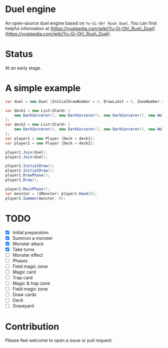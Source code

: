 # Duel engine

An open-source duel engine based on `Yu-Gi-Oh! Rush Duel`.
You can find helpful information at [https://yugipedia.com/wiki/Yu-Gi-Oh!_Rush_Duel](https://yugipedia.com/wiki/Yu-Gi-Oh!_Rush_Duel).

# Status

At an early stage.

# A simple example

```csharp
var duel = new Duel {InitialDrawNumber = 4, DrawLimit = 5, ZoneNumber = 3, LifePoint = 8000};

var deck1 = new List<ICard> {
    new DarkSorcerer(), new DarkSorcerer(), new DarkSorcerer(), new Wolf(), new Wolf(), new Wolf()
};
var deck2 = new List<ICard> {
    new DarkSorcerer(), new DarkSorcerer(), new DarkSorcerer(), new Wolf(), new Wolf(), new Wolf()
};
var player1 = new Player {Deck = deck1};
var player2 = new Player {Deck = deck2};

player1.Join(duel);
player2.Join(duel);

player1.InitialDraw();
player2.InitialDraw();
player1.DrawPhase();
player1.Draw();

player1.MainPhase();
var monster = (IMonster) player1.Hand[0];
player1.Summon(monster, 0);
```

# TODO

- [x] Initial preparation
- [x] Summon a monster
- [x] Monster attack
- [x] Take turns
- [ ] Monster effect
- [ ] Phases
- [ ] Field magic zone
- [ ] Magic card
- [ ] Trap card
- [ ] Magic & trap zone
- [ ] Field magic zone
- [ ] Draw cards
- [ ] Deck
- [ ] Graveyard

# Contribution

Please feel welcome to open a issue or pull request.
